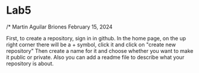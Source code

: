 # Lab5

/* Martin Aguilar Briones
February 15, 2024

First, to create a repository, sign in in github. In the home page, on the up right corner there will be a + symbol, click it and click on "create new repository"
Then create a name for it and choose whether you want to make it public or private. Also you can add a readme file to describe what your repository is about.



